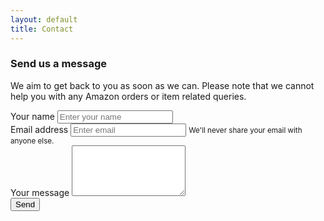 ```yaml
---
layout: default
title: Contact
---
```


### Send us a message
  
We aim to get back to you as soon as we can. Please note that we cannot help you with any Amazon orders or item related queries.

<form id="contact-form" method="POST" action="https://a39f2132.eu-gb.apigw.appdomain.cloud/captcha-validate">
  <div class="form-group">
    <label for="contactName">Your name</label>
    <input type="text" name="name" class="form-control" id="contactName" placeholder="Enter your name">
  </div>
  <div class="form-group">
    <label for="contactEmail">Email address</label>
    <input type="email" name="email" class="form-control" id="contactEmail" aria-describedby="emailHelp" placeholder="Enter email">
    <small id="emailHelp" class="form-text text-muted">We'll never share your email with anyone else.</small>
  </div>
  <div class="form-group">
    <label for="contactMessage">Your message</label>
    <textarea class="form-control" name="message" id="contactMessage" rows="5"></textarea>
  </div>
  <button class="btn btn-primary g-recaptcha" data-sitekey="6LdPLuUUAAAAAOjPbeRqYUkWAkJOvoddbqm3zPjI" data-callback="contactSubmit">Send</button>
</form>
